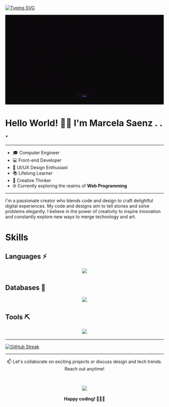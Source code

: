 

[![Typing SVG](https://readme-typing-svg.herokuapp.com?font=Fira+Code&weight=600&size=30&pause=1000&color=F743AC&background=FEE8FF00&center=true&vCenter=true&width=800&lines=%F0%9F%8E%A8Design+with+purpose++.+.+.;+.+.+.+%F0%9F%91%A9%F0%9F%8F%BB%E2%80%8D%F0%9F%92%BBCode+with+flair!+%E2%9C%A8)](https://git.io/typing-svg)

<p align="center">
  <img width="700" src="https://github.com/M-SaenzM/M-SaenzM/blob/main/Assets/header.gif">
</p>

# Hello World! 👋🏻 I'm Marcela Saenz . . .
----

- 🎓 Computer Engineer 
- 💻 Front-end Developer
- 🎨 UI/UX Design Enthusiast
- 📚 Lifelong Learner 
- 🌟 Creative Thinker 
- 🌐 Currently exploring the realms of **Web Programming**
----

I'm a passionate creator who blends code and design to craft delightful digital experiences. My code and designs aim to tell stories and solve problems elegantly. 
I believe in the power of creativity to inspire innovation and constantly explore new ways to merge technology and art.

# Skills

## Languages ⚡

<p align="center">
  <a href="https://skillicons.dev">
    <img src="https://skillicons.dev/icons?i=js,react,express,nodejs,html,graphql,postman,css,sass,tailwind,materialui,bootstrap,c,cpp,cs,dotnet,androidstudio,dart,flutter,py,java,arduino,matlab&perline=8" />
  </a>
</p>

## Databases 🔑

<p align="center">
  <a href="https://skillicons.dev">
    <img src="https://skillicons.dev/icons?i=mysql,sqlite,mongodb,postgres" />
  </a>
</p>

## Tools ⛏️

<p align="center">
  <a href="https://skillicons.dev">
    <img src="https://skillicons.dev/icons?i=git,github,powershell,linux,eclipse,visualstudio,vscode,idea,figma&perline=5" />
  </a>
</p>

------

[![GitHub Streak](https://streak-stats.demolab.com/?user=M-SaenzM)](https://git.io/streak-stats)

-----

<p align="center">
  📫 Let's collaborate on exciting projects or discuss design and tech trends. Reach out anytime!
</p>
<br>
<p align="center">
  <a href="https://www.linkedin.com/in/marcelasaenzm/">
    <img src="https://skillicons.dev/icons?i=linkedin" />
  </a>
</p>

<p align="center">
  <b>Happy coding! 👩🏻‍💻</b>
</p>



<!---
![MasterHead](https://github.com/M-SaenzM/M-SaenzM/blob/main/Assets/Banner.png)

 [![](https://github.com/M-SaenzM/M-SaenzM/blob/main/Assets/header.gif)](https://github.com/M-SaenzM)
-->



